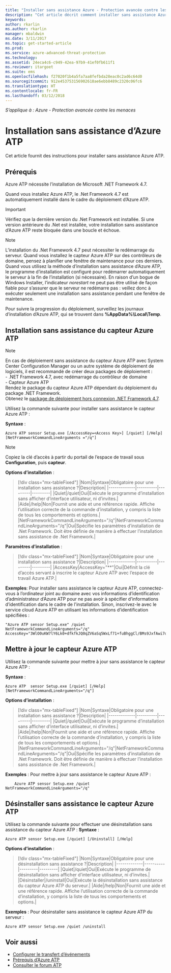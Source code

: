 ```yaml
---
title: "Installer sans assistance Azure - Protection avancée contre les menaces | Microsoft Docs"
description: "Cet article décrit comment installer sans assistance Azure ATP."
keywords: 
author: rkarlin
ms.author: rkarlin
manager: mbaldwin
ms.date: 3/11/2017
ms.topic: get-started-article
ms.prod: 
ms.service: azure-advanced-threat-protection
ms.technology: 
ms.assetid: 24eca4c6-c949-42ea-97b9-41ef0fb611f1
ms.reviewer: itargoet
ms.suite: ems
ms.openlocfilehash: f27020f1b4a5fa7aa8fefbda28eac0c2ad6c64d0
ms.sourcegitcommit: 912e453753156902618ae6ebb8489c2320c06fc6
ms.translationtype: HT
ms.contentlocale: fr-FR
ms.lasthandoff: 03/12/2018
---
```

*S’applique à : Azure - Protection avancée contre les menaces*


# <a name="azure-atp-silent-installation"></a>Installation sans assistance d’Azure ATP
Cet article fournit des instructions pour installer sans assistance Azure ATP.

## <a name="prerequisites"></a>Prérequis

Azure ATP nécessite l’installation de Microsoft .NET Framework 4.7. 

Quand vous installez Azure ATP, le .Net Framework 4.7 est automatiquement installé dans le cadre du déploiement d’Azure ATP.

> [!IMPORTANT] 
> Vérifiez que la dernière version du .Net Framework est installée. Si une version antérieure du .Net est installée, votre installation sans assistance d’Azure ATP reste bloquée dans une boucle et échoue. 

> [!NOTE] 
> L’installation du .Net Framework 4.7 peut nécessiter le redémarrage du serveur. Quand vous installez le capteur Azure ATP sur des contrôleurs de domaine, pensez à planifier une fenêtre de maintenance pour ces derniers.
Quand vous utilisez la méthode d’installation sans assistance d’Azure ATP, le programme d’installation est configuré pour redémarrer automatiquement le serveur à la fin de l’installation (si nécessaire). En raison d’un bogue de Windows Installer, l’indicateur *norestart* ne peut pas être utilisé de façon fiable pour s’assurer que le serveur ne redémarre pas : veillez donc à exécuter seulement une installation sans assistance pendant une fenêtre de maintenance.

Pour suivre la progression du déploiement, surveillez les journaux d’installation d’Azure ATP, qui se trouvent dans **%AppData%\Local\Temp**.



## <a name="azure-atp-sensor-silent-installation"></a>Installation sans assistance du capteur Azure ATP

> [!NOTE]
> En cas de déploiement sans assistance du capteur Azure ATP avec System Center Configuration Manager ou un autre système de déploiement de logiciels, il est recommandé de créer deux packages de déploiement :</br>- .NET Framework 4.7, avec redémarrage du contrôleur de domaine</br>- Capteur Azure ATP </br>Rendez le package du capteur Azure ATP dépendant du déploiement du package .NET Framework. </br>Obtenez le [package de déploiement hors connexion .NET Framework 4.7](https://www.microsoft.com/download/details.aspx?id=49982). 


Utilisez la commande suivante pour installer sans assistance le capteur Azure ATP :

**Syntaxe** :

    Azure ATP sensor Setup.exe [/AccessKey=<Access Key>] [/quiet] [/Help] [NetFrameworkCommandLineArguments ="/q"] 
   

> [!NOTE]
> Copiez la clé d’accès à partir du portail de l’espace de travail sous **Configuration**, puis **capteur**.


**Options d’installation** :

> [!div class="mx-tableFixed"]
|Nom|Syntaxe|Obligatoire pour une installation sans assistance ?|Description|
|-------------|----------|---------|---------|
|Quiet|/quiet|Oui|Exécute le programme d’installation sans afficher d’interface utilisateur, ni d’invites.|
|Aide|/help|Non|Fournit une aide et une référence rapide. Affiche l’utilisation correcte de la commande d’installation, y compris la liste de tous les comportements et options.|
|NetFrameworkCommandLineArguments="/q"|NetFrameworkCommandLineArguments="/q"|Oui|Spécifie les paramètres d’installation de .Net Framework. Doit être définie de manière à effectuer l’installation sans assistance de .Net Framework.|

**Paramètres d’installation** :

> [!div class="mx-tableFixed"]
|Nom|Syntaxe|Obligatoire pour une installation sans assistance ?|Description|
|-------------|----------|---------|---------|
|AccessKey|AccessKey="**"|Oui|Définit la clé d’accès servant à inscrire le capteur Azure ATP avec l’espace de travail Azure ATP.|

**Exemples**: Pour installer sans assistance le capteur Azure ATP, connectez-vous à l’ordinateur joint au domaine avec vos informations d’identification d’administrateur d’Azure ATP pour ne pas avoir à spécifier d’informations d’identification dans le cadre de l'installation. Sinon, inscrivez-le avec le service cloud Azure ATP en utilisant les informations d’identification spécifiées :

    "Azure ATP sensor Setup.exe" /quiet NetFrameworkCommandLineArguments="/q" 
    AccessKey="3WlO0uKW7lY6Lk0+dfkfkJQ0qZV6aSq5WxLf71+fuBhggCl/BMs9JxfAwi7oy9vYGviazUS1EPpzte7z8s4grw==" 
    

## <a name="update-the-azure-atp-sensor"></a>Mettre à jour le capteur Azure ATP

Utilisez la commande suivante pour mettre à jour sans assistance le capteur Azure ATP :

**Syntaxe** :

    Azure ATP  sensor Setup.exe [/quiet] [/Help] [NetFrameworkCommandLineArguments="/q"]


**Options d’installation** :

> [!div class="mx-tableFixed"]
|Nom|Syntaxe|Obligatoire pour une installation sans assistance ?|Description|
|-------------|----------|---------|---------|
|Quiet|/quiet|Oui|Exécute le programme d’installation sans afficher d’interface utilisateur, ni d’invites.|
|Aide|/help|Non|Fournit une aide et une référence rapide. Affiche l’utilisation correcte de la commande d’installation, y compris la liste de tous les comportements et options.|
|NetFrameworkCommandLineArguments="/q"|NetFrameworkCommandLineArguments="/q"|Oui|Spécifie les paramètres d’installation de .Net Framework. Doit être définie de manière à effectuer l’installation sans assistance de .Net Framework.|


**Exemples** : Pour mettre à jour sans assistance le capteur Azure ATP :

        Azure ATP sensor Setup.exe /quiet NetFrameworkCommandLineArguments="/q"

## <a name="uninstall-the-azure-atp-sensor-silently"></a>Désinstaller sans assistance le capteur Azure ATP

Utilisez la commande suivante pour effectuer une désinstallation sans assistance du capteur Azure ATP : **Syntaxe** :

    Azure ATP sensor Setup.exe [/quiet] [/Uninstall] [/Help]
    
**Options d’installation** :

> [!div class="mx-tableFixed"]
|Nom|Syntaxe|Obligatoire pour une désinstallation sans assistance ?|Description|
|-------------|----------|---------|---------|
|Quiet|/quiet|Oui|Exécute le programme de désinstallation sans afficher d’interface utilisateur, ni d’invites.|
|Désinstaller|/uninstall|Oui|Exécute la désinstallation sans assistance du capteur Azure ATP du serveur.|
|Aide|/help|Non|Fournit une aide et une référence rapide. Affiche l’utilisation correcte de la commande d’installation, y compris la liste de tous les comportements et options.|

**Exemples** : Pour désinstaller sans assistance le capteur Azure ATP du serveur :


    Azure ATP sensor Setup.exe /quiet /uninstall
    



## <a name="see-also"></a>Voir aussi

- [Configurer le transfert d’événements](configure-event-forwarding.md)
- [Prérequis d’Azure ATP](atp-prerequisites.md)
- [Consulter le forum ATP](https://aka.ms/azureatpcommunity)